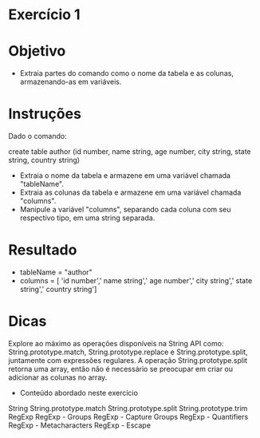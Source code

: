 # Exercício 1

# Objetivo

- Extraia partes do comando como o nome da tabela e as colunas, armazenando-as em variáveis.

# Instruções

Dado o comando:

create table author (id number, name string, age number, city string, state string, country string)

- Extraia o nome da tabela e armazene em uma variável chamada "tableName".
- Extraia as colunas da tabela e armazene em uma variável chamada "columns".
- Manipule a variável "columns", separando cada coluna com seu respectivo tipo, em uma string separada.

# Resultado

- tableName = "author"
- columns = [ 'id number',' name string',' age number',' city string',' state string',' country string']

# Dicas

Explore ao máximo as operações disponíveis na String API como: String.prototype.match, String.prototype.replace e String.prototype.split, juntamente com expressões regulares. A operação String.prototype.split retorna uma array, então não é necessário se preocupar em criar ou adicionar as colunas no array.

- Conteúdo abordado neste exercício

String
String.prototype.match
String.prototype.split
String.prototype.trim
RegExp
RegExp - Groups
RegExp - Capture Groups
RegExp - Quantifiers
RegExp - Metacharacters
RegExp - Escape

